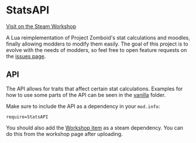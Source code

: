 # StatsAPI
[Visit on the Steam Workshop](https://steamcommunity.com/sharedfiles/filedetails/?id=2997722072)

A Lua reimplementation of Project Zomboid's stat calculations and moodles, finally allowing modders to modify them easily.
The goal of this project is to evolve with the needs of modders, so feel free
to open feature requests on the [issues page](https://github.com/demiurgeQuantified/StatsAPI/issues).
## API
The API allows for traits that affect certain stat calculations.
Examples for how to use some parts of the API can be seen in the [vanilla](../Contents/mods/StatsAPI/media/lua/client/StatsAPI/vanilla/)
folder.

Make sure to include the API as a dependency in your `mod.info`:
```
require=StatsAPI
```
You should also add the [Workshop item](https://steamcommunity.com/sharedfiles/filedetails/?id=2997722072) as a steam dependency. You can do this from the workshop page after uploading.